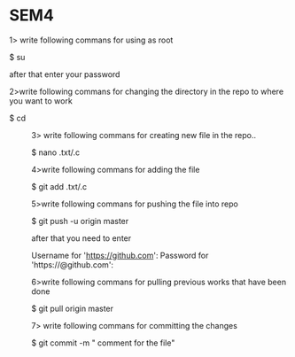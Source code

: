 # SEM4

1> write following commans for using as root

  $ su
  
  after that enter your password

2>write following commans for changing the directory in the repo to where you want to work

  $ cd <dir name>
  
3> write following commans for creating new file in the repo..

  $ nano <file name>.txt/.c

4>write following commans for adding the file 

  $ git add  <file name>.txt/.c

5>write following commans for pushing the file into repo

  $ git push -u origin master

after that you need to enter 

Username for 'https://github.com': <github username>
Password for 'https://<username>@github.com': <github passsword>

6>write following commans for pulling previous works that have been done 

  $ git pull origin master


7> write following commans for committing the changes 

   $ git commit -m " comment for the file"
